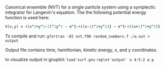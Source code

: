Canonical ensemble (NVT) for a single particle system using a symplectic integrator for Langevin's equation. The the following potential energy function is used here:

```fortran
V(x,y) = 4(x^2+y^2-1)^2y^2 - e^{-4((x-1)^2+y^2)} - e^{-4((x+1)^2+y^2)} + e^{8(x-1.5)} + e^{8(x-+.5)} + e^{-4(y+0.25)} + 0.2e^{-8x^2}
```

To compile and run:
`gfortran -O3 nvt.f90 random_numbers.f`
`./a.out > output`

Output file contains time, hamiltonian, kinetic energy, x, and y coordinates.

to visualize output in gnuplot:
`load'surf.gnu`
`replot'output' u 4:5:2 w p`

